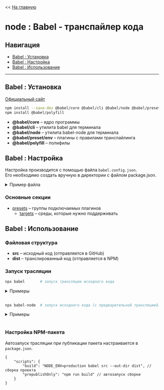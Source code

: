 << [На главную](./README.md)

# node : Babel - транспайлер кода

## Навигация

- [Babel : Установка](#babel--установка)
- [Babel : Настройка](#babel--настройка)
- [Babel : Использование](#babel--использование)

---

## Babel : Установка

[Официальный сайт](https://babeljs.io/)

```bash
npm install --save-dev @babel/core @babel/cli @babel/node @babel/preset-env
npm install @babel/polyfill
```

- **@babel/core** – ядро программы
- **@babel/cli** – утилита babel для терминала
- **@babel/node** – утилита babel-node для терминала
- **@babel/preset/env** – плагины с правилами транспайлинга
- **@babel/polyfill** – полифилы

## Babel : Настройка

Настройка производится с помощью файла `babel.config.json`.  
Его необходимо создать вручную в директории с файлом package.json.

<details>
<summary>Пример файла</summary>

```json
{
	"presets": [
		[
			"@babel/env",
			{
				"targets": {
					"node": "current",
					"edge": "17",
					"firefox": "60",
					"chrome": "67",
					"safari": "11.1"
				}
			}
		]
	]
}
```

</details>

### Основные секции

- [presets](https://babeljs.io/docs/en/presets) – группы подключаемых плагинов
  - [targets](https://babeljs.io/docs/en/babel-preset-env#targets) – среды, которые нужно поддерживать

## Babel : Использование

### Файловая структура

- **src** – исходный код (отправляется в GitHub)
- **dist** – транслированный код (отправляется в NPM)

### Запуск трасляции

```bash
npx babel		# запуск трансляции исходного кода
```

<details>
<summary>Примеры</summary>

```bash
npx babel src --out-dir dist	# транслировать все файлы из директории src в директорию dist
```

</details><br>

```bash
npx babel-node	# запуск исходного кода (с предварительной трансляцией)
```

<details>
<summary>Примеры</summary>

```bash
npx babel-node <file>	# запуск кода из
```

</details><br>

### Настройка NPM-пакета

Автозапуск трасляции при публикации пакета настраивается в `package.json`.

```jsonc
{
	"scripts": {
		"build": "NODE_ENV=production babel src --out-dir dist", // сборка проекта
		"prepublishOnly": "npm run build" // автозапуск сборки
	}
}
```
